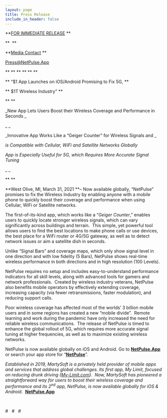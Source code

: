 ```yaml
---
layout: page
title: Press Release
include_in_header: false
---
```


<!-----
NEW: Check the "Suppress top comment" option to remove this info from the output.

Conversion time: 0.575 seconds.


Using this Markdown file:

1. Paste this output into your source file.
2. See the notes and action items below regarding this conversion run.
3. Check the rendered output (headings, lists, code blocks, tables) for proper
   formatting and use a linkchecker before you publish this page.

Conversion notes:

* Docs to Markdown version 1.0β29
* Wed Mar 31 2021 15:22:42 GMT-0700 (PDT)
* Source doc: Press Release - NetPulse - 2021.03.31 - vFinal_Internal
* This document has images: check for >>>>>  gd2md-html alert:  inline image link in generated source and store images to your server. NOTE: Images in exported zip file from Google Docs may not appear in  the same order as they do in your doc. Please check the images!

----->

<!--
<p style="color: red; font-weight: bold">>>>>>  gd2md-html alert:  ERRORs: 0; WARNINGs: 0; ALERTS: 1.</p>
<ul style="color: red; font-weight: bold"><li>See top comment block for details on ERRORs and WARNINGs. <li>In the converted Markdown or HTML, search for inline alerts that start with >>>>>  gd2md-html alert:  for specific instances that need correction.</ul>

<p style="color: red; font-weight: bold">Links to alert messages:</p><a href="#gdcalert1">alert1</a>

<p style="color: red; font-weight: bold">>>>>> PLEASE check and correct alert issues and delete this message and the inline alerts.<hr></p>


 



<p id="gdcalert1" ><span style="color: red; font-weight: bold">>>>>>  gd2md-html alert: inline image link here (to images/image1.png). Store image on your image server and adjust path/filename/extension if necessary. </span><br>(<a href="#">Back to top</a>)(<a href="#gdcalert2">Next alert</a>)<br><span style="color: red; font-weight: bold">>>>>> </span></p>


![alt_text](images/image1.png "image_tooltip")

-->
**<span style="text-decoration:underline;">FOR IMMEDIATE RELEASE</span> **

**  **

**<span style="text-decoration:underline;">Media Contact</span> **

[Press@NetPulse.App](mailto:Press@NetPulse.App)

** ** ** ** ** **

** “$1 App Launches on iOS/Android Promising to Fix 5G, **

** $1T Wireless Industry” **

** **

_New App Lets Users Boost their Wireless Coverage and Performance in Seconds _

_ _

_Innovative App Works Like a “Geiger Counter” for Wireless Signals and _

_is Compatible with Cellular, WiFi and Satellite Networks Globally_

_App is Especially Useful for 5G, which Requires More Accurate Signal Tuning_

_ _

** **

**West Olive, MI, March 31, 2021 **– Now available globally, “NetPulse” promises to fix the Wireless Industry by enabling anyone with a mobile phone to quickly boost their coverage and performance when using Cellular, WiFi or Satellite networks.

The first-of-its-kind app, which works like a “_Geiger Counter_,” enables users to quickly locate stronger wireless signals, which can vary significantly across buildings and terrain.  This simple, yet powerful tool allows users to find the best locations to make phone calls or use devices, the best place for a WiFi router or 4G/5G gateway, as well as to detect network issues or aim a satellite dish in seconds.

Unlike “Signal Bars” and coverage maps, which only show signal level in one direction and with low fidelity (5 Bars), NetPulse shows real-time wireless performance in both directions and in high resolution (100 Levels).

NetPulse requires no setup and includes easy-to-understand performance indicators for all skill levels, along with advanced tools for gamers and network professionals.  Created by wireless industry veterans, NetPulse also benefits mobile operators by effectively extending coverage, increasing capacity (via fewer retransmissions, faster modulation), and reducing support calls.

Poor wireless coverage has affected most of the worlds’ 3 billion mobile users and in some regions has created a new “mobile divide”.  Remote learning and work during the pandemic have only increased the need for reliable wireless communications.  The release of NetPulse is timed to enhance the global rollout of 5G, which requires more accurate signal tuning at higher frequencies, as well as to maximize existing wireless networks.

NetPulse is now available globally on iOS and Android.  Go to **[NetPulse.App](https://netpulse.app/)** or search your app store for “**<span style="text-decoration:underline;">NetPulse</span>**”.

_Established in 2019, MartySoft is a privately held provider of mobile apps and services that address global challenges.  Its first app, My Limit, focused on reducing drunk driving ([My-Limit.com](https://my-limit.com/)).  Now, MartySoft has pioneered a straightforward way for users to boost their wireless coverage and performance and its 2<sup>nd</sup> app, NetPulse, is now available globally for iOS & Android_.  **[NetPulse.App](https://netpulse.app/)**

  

_#   #   #_

 
